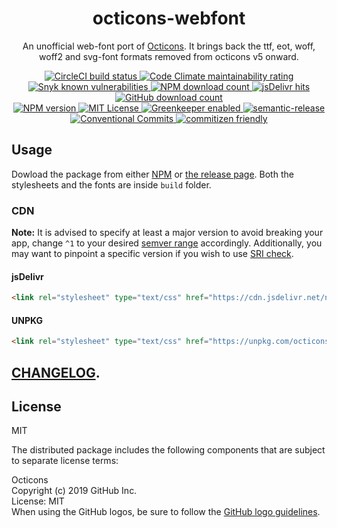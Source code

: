 <h1 align="center" style="border-bottom: none;">octicons-webfont</h1>
<p align="center">An unofficial web-font port of <a href="https://octicons.github.com/">Octicons</a>. It brings back the ttf, eot, woff, woff2 and svg-font formats removed from octicons v5 onward.</p>
<p align="center">
    <a href="https://circleci.com/gh/zypA13510/octicons-webfont">
        <img alt="CircleCI build status" src="https://img.shields.io/circleci/project/github/zypA13510/octicons-webfont/master.svg?logo=CircleCI&style=flat-square">
    </a>
    <a href="https://codeclimate.com/github/zypA13510/octicons-webfont/maintainability">
        <img alt="Code Climate maintainability rating" src="https://img.shields.io/codeclimate/maintainability/zypA13510/octicons-webfont.svg?logo=Code-Climate&style=flat-square">
    </a>
    <a href="https://snyk.io/test/npm/octicons-webfont">
        <img alt="Snyk known vulnerabilities" src="https://img.shields.io/snyk/vulnerabilities/npm/octicons-webfont.svg?logo=Snyk&style=flat-square">
    </a>
    <a href="https://www.npmjs.com/package/octicons-webfont">
        <img alt="NPM download count" src="https://img.shields.io/npm/dm/octicons-webfont.svg?logo=npm&style=flat-square">
    </a>
    <a href="https://www.jsdelivr.com/package/npm/ui5-fontawesome">
        <img alt="jsDelivr hits" src="https://img.shields.io/jsdelivr/npm/hm/octicons-webfont.svg?logo=jsdelivr&style=flat-square">
    </a>
    <a href="https://github.com/zypA13510/octicons-webfont/releases">
        <img alt="GitHub download count" src="https://img.shields.io/github/downloads/zypA13510/octicons-webfont/total.svg?logo=GitHub&style=flat-square">
    </a>
    <br>
    <a href="https://www.npmjs.com/package/octicons-webfont">
        <img alt="NPM version" src="https://img.shields.io/npm/v/octicons-webfont.svg?logo=npm&style=flat-square">
    </a>
    <a href="#License">
        <img alt="MIT License" src="https://img.shields.io/npm/l/octicons-webfont?style=flat-square">
    </a>
    <a href="https://greenkeeper.io/">
        <img alt="Greenkeeper enabled" src="https://img.shields.io/badge/Greenkeeper-enabled-brightgreen.svg?logo=Greenkeeper&style=flat-square">
    </a>
    <a href="https://github.com/semantic-release/semantic-release">
        <img alt="semantic-release" src="https://img.shields.io/badge/%20%20%F0%9F%93%A6%F0%9F%9A%80-semantic--release-e10079.svg?style=flat-square">
    </a>
    <a href="https://conventionalcommits.org/">
        <img alt="Conventional Commits" src="https://img.shields.io/badge/Conventional%20Commits-1.0.0-yellow.svg?style=flat-square">
    </a>
    <a href="http://commitizen.github.io/cz-cli/">
        <img alt="commitizen friendly" src="https://img.shields.io/badge/commitizen-friendly-brightgreen.svg?style=flat-square">
    </a>
</p>


## Usage
Dowload the package from either [NPM](https://www.npmjs.com/package/octicons-webfont) or [the release page](https://github.com/zypA13510/octicons-webfont/releases). Both the stylesheets and the fonts are inside `build` folder.

### CDN
**Note:** It is advised to specify at least a major version to avoid breaking your app, change `^1` to your desired [semver range](https://docs.npmjs.com/misc/semver#ranges) accordingly. Additionally, you may want to pinpoint a specific version if you wish to use [SRI check](https://developer.mozilla.org/en-US/docs/Web/Security/Subresource_Integrity).

#### jsDelivr
```HTML
<link rel="stylesheet" type="text/css" href="https://cdn.jsdelivr.net/npm/octicons-webfont@^1/build/octicons.min.css">
```

#### UNPKG
```HTML
<link rel="stylesheet" type="text/css" href="https://unpkg.com/octicons-webfont@^1/build/octicons.min.css">
```

## [CHANGELOG](CHANGELOG.md).

## License
MIT

The distributed package includes the following components that are subject to separate license terms:

Octicons  
Copyright (c) 2019 GitHub Inc.  
License: MIT  
When using the GitHub logos, be sure to follow the [GitHub logo guidelines](https://github.com/logos).  
